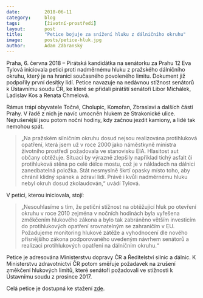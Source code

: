 ```yaml
---
date:         2018-06-11
category:     blog
tags:         [životní-prostředí]
layout:       post
title:        "Petice bojuje za snížení hluku z dálničního okruhu" 
image:        posts/petice-hluk.jpg
author:       Adam Zábranský
---
```


Praha, 6. června 2018 – Pirátská kandidátka na senátorku za Prahu 12 Eva Tylová iniciovala petici proti nadměrnému hluku z pražského dálničního okruhu, který je na hranici současného povoleného limitu. Dokument již podpořily první desítky lidí. Petice navazuje na nedávnou stížnost senátorů k Ústavnímu soudu ČR, ke které se přidali pirátští senátoři Libor Michálek, Ladislav Kos a Renata Chmelová. 

Rámus trápí obyvatele Točné, Cholupic, Komořan, Zbraslavi a dalších částí Prahy. V řadě z nich je navíc umocněn hlukem ze Strakonické ulice. Nejrušenější jsou potom noční hodiny, kdy začnou jezdit kamiony, a lidé tak nemohou spát. 

> „Na pražském silničním okruhu dosud nejsou realizována protihluková opatření, která jsem už v roce 2000 jako náměstkyně ministra životního prostředí požadovala ve stanovisku EIA. Hlasitost aut občany obtěžuje. Situaci by výrazně zlepšily například tichý asfalt či protihluková stěna po celé délce mostu, což je v nákladech na dálnici zanedbatelná položka. Stát nesmyslně škrtí opasky místo toho, aby chránil klidný spánek a zdraví lidí. Právě i kvůli nadměrnému hluku nebyl okruh dosud zkolaudován,“ uvádí Tylová. 

V petici, kterou iniciovala, stojí: 

> „Nesouhlasíme s tím, že petiční stížnost na obtěžující hluk po otevření okruhu v roce 2010 zejména v nočních hodinách byla vyřešena změkčením hlukového zákona a bylo tak zabráněno větším investicím do protihlukových opatření srovnatelným se zahraničím v EU. Požadujeme monitoring hlukové zátěže a vyhodnocení dle nového přísnějšího zákona podporovaného uvedeným návrhem senátorů a realizaci protihlukových opatření na dálničním okruhu.“ 

Petice je adresována Ministerstvu dopravy ČR a Ředitelství silnic a dálnic. K Ministerstvu zdravotnictví ČR potom směřuje požadavek na zrušení změkčení hlukových limitů, které senátoři požadovali ve stížnosti k Ústavnímu soudu z prosince 2017.

Celá petice je dostupná ke stažení [zde](https://praha12.pirati.cz/vystavba/petice-hluk-prazsky-okruh.html).


